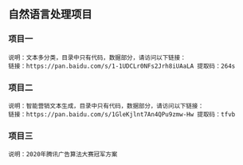 ## 自然语言处理项目
### 项目一
    说明：文本多分类，目录中只有代码，数据部分，请访问以下链接：
    链接：https://pan.baidu.com/s/1-1UDCLr0NFs2Jrh8iUAaLA 提取码：264s 

### 项目二
    说明：智能营销文本生成，目录中只有代码，数据部分，请访问以下链接：
    链接：https://pan.baidu.com/s/1GleKjlnt7An4QPu9zmw-Hw 提取码：tfvb 


### 项目三
    说明：2020年腾讯广告算法大赛冠军方案